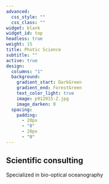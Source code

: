 ```yaml
---
advanced:
  css_style: ""
  css_class: ""
widget: blank
widget_id: top
headless: true
weight: 15
title: Photic Science
subtitle: ""
active: true
design:
  columns: "1"
  background:
    gradient_start: DarkGreen
    gradient_end: ForestGreen
    text_color_light: true
    image: p912015-2.jpg
    image_darken: 0
  spacing:
    padding:
      - 20px
      - "0"
      - 20px
      - "0"
---
```



## Scientific consulting

Specialized in bio-optical oceanography